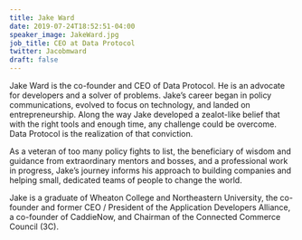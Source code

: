 ```yaml
---
title: Jake Ward
date: 2019-07-24T18:52:51-04:00
speaker_image: JakeWard.jpg
job_title: CEO at Data Protocol
twitter: Jacobmward
draft: false
---
```


Jake Ward is the co-founder and CEO of Data Protocol. He is an advocate for developers and a solver of problems. Jake’s career began in policy communications, evolved to focus on technology, and landed on entrepreneurship. Along the way Jake developed a zealot-like belief that with the right tools and enough time, any challenge could be overcome. Data Protocol is the realization of that conviction.

As a veteran of too many policy fights to list, the beneficiary of wisdom and guidance from extraordinary mentors and bosses, and a professional work in progress, Jake’s journey informs his approach to building companies and helping small, dedicated teams of people to change the world.

Jake is a graduate of Wheaton College and Northeastern University, the co-founder and former CEO / President of the Application Developers Alliance, a co-founder of CaddieNow, and Chairman of the Connected Commerce Council (3C).